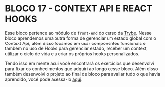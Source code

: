 # BLOCO 17 - CONTEXT API E REACT HOOKS

Esse bloco pertence ao módulo de `front-end` do curso da [Trybe](https://www.betrybe.com/). Nesse bloco aprendemos uma outra forma de gerenciar um estado global com o Context Api, além disso focamos em usar componentes funcionais e também no uso de Hooks para gerenciar estado, receber um context, utilizar o ciclo de vida e a criar os próprios hooks personalizados.

Tendo isso em mente aqui você encontrará os exercí­cios que desenvolvi para fixar os conhecimentos que adquiri ao longo desse bloco. Além disso também desenvolvi o projeto ao final de bloco para avaliar tudo o que havia aprendido, você pode acessa-lo [aqui](https://github.com/tryber/sd-023-a-project-starwars-planets-search/pull/106).
